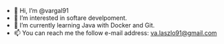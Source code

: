 - 👋 Hi, I’m @vargal91
- 👀 I’m interested in softare develpoment.
- 🌱 I’m currently learning Java with Docker and Git.
- 📫 You can reach me the follow e-mail address:  va.laszlo91@gmail.com


